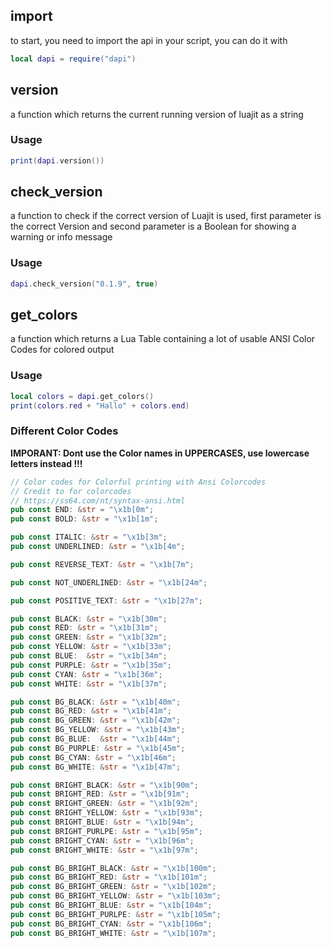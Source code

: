## import
to start, you need to import the api in your script, you can do it with
```lua
local dapi = require("dapi")
```

## version
a function which returns the current running version of luajit as a string

### Usage
```lua
print(dapi.version())
```

## check_version
a function to check if the correct version of Luajit is used, first parameter
is the correct Version and second parameter is a Boolean for showing a warning
or info message

### Usage
```lua
dapi.check_version("0.1.9", true)
```

## get_colors
a function which returns a Lua Table containing a lot of usable
ANSI Color Codes for colored output

### Usage
```lua
local colors = dapi.get_colors()
print(colors.red + "Hallo" + colors.end)
```

### Different Color Codes
**IMPORANT: Dont use the Color names in UPPERCASES, use lowercase letters instead !!!**
```rust
// Color codes for Colorful printing with Ansi Colorcodes
// Credit to for colorcodes
// https://ss64.com/nt/syntax-ansi.html
pub const END: &str = "\x1b[0m";
pub const BOLD: &str = "\x1b[1m";

pub const ITALIC: &str = "\x1b[3m";
pub const UNDERLINED: &str = "\x1b[4m";

pub const REVERSE_TEXT: &str = "\x1b[7m";

pub const NOT_UNDERLINED: &str = "\x1b[24m";

pub const POSITIVE_TEXT: &str = "\x1b[27m";

pub const BLACK: &str = "\x1b[30m";
pub const RED: &str = "\x1b[31m";
pub const GREEN: &str = "\x1b[32m";
pub const YELLOW: &str = "\x1b[33m";
pub const BLUE:  &str = "\x1b[34m";
pub const PURPLE: &str = "\x1b[35m";
pub const CYAN: &str = "\x1b[36m";
pub const WHITE: &str = "\x1b[37m";

pub const BG_BLACK: &str = "\x1b[40m";
pub const BG_RED: &str = "\x1b[41m";
pub const BG_GREEN: &str = "\x1b[42m";
pub const BG_YELLOW: &str = "\x1b[43m";
pub const BG_BLUE:  &str = "\x1b[44m";
pub const BG_PURPLE: &str = "\x1b[45m";
pub const BG_CYAN: &str = "\x1b[46m";
pub const BG_WHITE: &str = "\x1b[47m";

pub const BRIGHT_BLACK: &str = "\x1b[90m";
pub const BRIGHT_RED: &str = "\x1b[91m";
pub const BRIGHT_GREEN: &str = "\x1b[92m";
pub const BRIGHT_YELLOW: &str = "\x1b[93m";
pub const BRIGHT_BLUE: &str = "\x1b[94m";
pub const BRIGHT_PURLPE: &str = "\x1b[95m";
pub const BRIGHT_CYAN: &str = "\x1b[96m";
pub const BRIGHT_WHITE: &str = "\x1b[97m";

pub const BG_BRIGHT_BLACK: &str = "\x1b[100m";
pub const BG_BRIGHT_RED: &str = "\x1b[101m";
pub const BG_BRIGHT_GREEN: &str = "\x1b[102m";
pub const BG_BRIGHT_YELLOW: &str = "\x1b[103m";
pub const BG_BRIGHT_BLUE: &str = "\x1b[104m";
pub const BG_BRIGHT_PURLPE: &str = "\x1b[105m";
pub const BG_BRIGHT_CYAN: &str = "\x1b[106m";
pub const BG_BRIGHT_WHITE: &str = "\x1b[107m";
```
